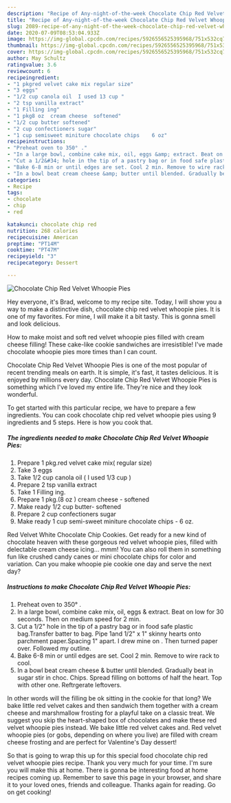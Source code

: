 ```yaml
---
description: "Recipe of Any-night-of-the-week Chocolate Chip Red Velvet Whoopie Pies"
title: "Recipe of Any-night-of-the-week Chocolate Chip Red Velvet Whoopie Pies"
slug: 2089-recipe-of-any-night-of-the-week-chocolate-chip-red-velvet-whoopie-pies
date: 2020-07-09T08:53:04.933Z
image: https://img-global.cpcdn.com/recipes/5926556525395968/751x532cq70/chocolate-chip-red-velvet-whoopie-pies-recipe-main-photo.jpg
thumbnail: https://img-global.cpcdn.com/recipes/5926556525395968/751x532cq70/chocolate-chip-red-velvet-whoopie-pies-recipe-main-photo.jpg
cover: https://img-global.cpcdn.com/recipes/5926556525395968/751x532cq70/chocolate-chip-red-velvet-whoopie-pies-recipe-main-photo.jpg
author: May Schultz
ratingvalue: 3.6
reviewcount: 6
recipeingredient:
- "1 pkgred velvet cake mix regular size"
- "3 eggs"
- "1/2 cup canola oil  I used 13 cup "
- "2 tsp vanilla extract"
- "1 Filling ing"
- "1 pkg8 oz  cream cheese  softened"
- "1/2 cup butter softened"
- "2 cup confectioners sugar"
- "1 cup semisweet miniture chocolate chips    6 oz"
recipeinstructions:
- "Preheat oven to 350° ."
- "In a large bowl, combine cake mix, oil, eggs &amp; extract. Beat on low for 30 seconds. Then on medium speed for 2 min."
- "Cut a 1/2&#34; hole in the tip of a pastry bag or in food safe plastic bag.Transfer batter to bag. Pipe 1and 1/2&#34; x 1&#34; skinny hearts onto parchment paper.Spacing 1&#34; apart. I drew mine on . Then turned paper over. Followed my outline."
- "Bake 6-8 min or until edges are set. Cool 2 min. Remove to wire rack to cool."
- "In a bowl beat cream cheese &amp; butter until blended. Gradually beat in sugar stir in choc. Chips. Spread filling on bottoms of half the heart. Top with other one. Reftrgerate leftovers."
categories:
- Recipe
tags:
- chocolate
- chip
- red

katakunci: chocolate chip red 
nutrition: 268 calories
recipecuisine: American
preptime: "PT14M"
cooktime: "PT47M"
recipeyield: "3"
recipecategory: Dessert

---
```



![Chocolate Chip Red Velvet Whoopie Pies](https://img-global.cpcdn.com/recipes/5926556525395968/751x532cq70/chocolate-chip-red-velvet-whoopie-pies-recipe-main-photo.jpg)

Hey everyone, it's Brad, welcome to my recipe site. Today, I will show you a way to make a distinctive dish, chocolate chip red velvet whoopie pies. It is one of my favorites. For mine, I will make it a bit tasty. This is gonna smell and look delicious.

How to make moist and soft red velvet whoopie pies filled with cream cheese filling! These cake-like cookie sandwiches are irresistible! I&#39;ve made chocolate whoopie pies more times than I can count.

Chocolate Chip Red Velvet Whoopie Pies is one of the most popular of recent trending meals on earth. It is simple, it's fast, it tastes delicious. It is enjoyed by millions every day. Chocolate Chip Red Velvet Whoopie Pies is something which I've loved my entire life. They're nice and they look wonderful.


To get started with this particular recipe, we have to prepare a few ingredients. You can cook chocolate chip red velvet whoopie pies using 9 ingredients and 5 steps. Here is how you cook that.

<!--inarticleads1-->

##### The ingredients needed to make Chocolate Chip Red Velvet Whoopie Pies:

1. Prepare 1 pkg.red velvet cake mix( regular size)
1. Take 3 eggs
1. Take 1/2 cup canola oil ( I used 1/3 cup )
1. Prepare 2 tsp vanilla extract
1. Take 1 Filling ing.
1. Prepare 1 pkg.(8 oz ) cream cheese - softened
1. Make ready 1/2 cup butter- softened
1. Prepare 2 cup confectioners sugar
1. Make ready 1 cup semi-sweet miniture chocolate chips   - 6 oz.


Red Velvet White Chocolate Chip Cookies. Get ready for a new kind of chocolate heaven with these gorgeous red velvet whoopie pies, filled with delectable cream cheese icing… mmm! You can also roll them in something fun like crushed candy canes or mini chocolate chips for color and variation. Can you make whoopie pie cookie one day and serve the next day? 

<!--inarticleads2-->

##### Instructions to make Chocolate Chip Red Velvet Whoopie Pies:

1. Preheat oven to 350° .
1. In a large bowl, combine cake mix, oil, eggs &amp; extract. Beat on low for 30 seconds. Then on medium speed for 2 min.
1. Cut a 1/2&#34; hole in the tip of a pastry bag or in food safe plastic bag.Transfer batter to bag. Pipe 1and 1/2&#34; x 1&#34; skinny hearts onto parchment paper.Spacing 1&#34; apart. I drew mine on . Then turned paper over. Followed my outline.
1. Bake 6-8 min or until edges are set. Cool 2 min. Remove to wire rack to cool.
1. In a bowl beat cream cheese &amp; butter until blended. Gradually beat in sugar stir in choc. Chips. Spread filling on bottoms of half the heart. Top with other one. Reftrgerate leftovers.


In other words will the filling be ok sitting in the cookie for that long? We bake little red velvet cakes and then sandwich them together with a cream cheese and marshmallow frosting for a playful take on a classic treat. We suggest you skip the heart-shaped box of chocolates and make these red velvet whoopie pies instead. We bake little red velvet cakes and. Red velvet whoopie pies (or gobs, depending on where you live) are filled with cream cheese frosting and are perfect for Valentine&#39;s Day dessert! 

So that is going to wrap this up for this special food chocolate chip red velvet whoopie pies recipe. Thank you very much for your time. I'm sure you will make this at home. There is gonna be interesting food at home recipes coming up. Remember to save this page in your browser, and share it to your loved ones, friends and colleague. Thanks again for reading. Go on get cooking!
